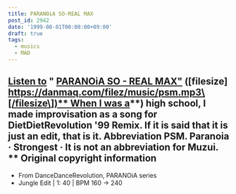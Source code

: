 ```yaml
---
title: PARANOiA SO-REAL MAX
post_id: 2942
date: '1999-08-01T00:00:00+09:00'
draft: true
tags:
  - musics
  - MAD
---
```


## [Listen to](https://danmaq.com/filez/music/psm.mp3) " [PARANOiA SO - REAL MAX"](https://danmaq.com/filez/music/psm.mp3) (\[filesize\] [https://danmaq.com/filez/music/psm.mp3\[/filesize\])** When I was a](https://danmaq.com/filez/music/psm.mp3[/filesize])**) high school, I made improvisation as a song for DietDietRevolution '99 Remix. If it is said that it is just an edit, that is it. Abbreviation PSM. Paranoia · Strongest · It is not an abbreviation for Muzui. ** Original copyright information

*   From DanceDanceRevolution, PARANOiA series
*   Jungle Edit | 1: 40 | BPM 160 → 240
